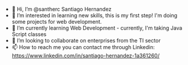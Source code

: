 - 👋 Hi, I’m @santherc Santiago Hernandez
- 👀 I’m interested in learning new skills, this is my first step! I'm doing some projects for web development.
- 🌱 I’m currently learning Web Development - currently, I'm taking Java Script classes
- 💞️ I’m looking to collaborate on enterprises from the TI sector
- 📫 How to reach me you can contact me through Linkedin: https://www.linkedin.com/in/santiago-hernandez-1a361260/

<!---
santherc/santherc is a ✨ special ✨ repository because its `README.md` (this file) appears on your GitHub profile.
You can click the Preview link to take a look at your changes.
--->
